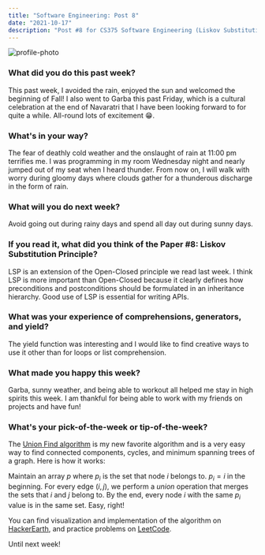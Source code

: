 ```yaml
---
title: "Software Engineering: Post 8"
date: "2021-10-17"
description: "Post #8 for CS375 Software Engineering (Liskov Substitution Principle)"
---
```

![profile-photo](./potrait.jpg)

### What did you do this past week?
This past week, I avoided the rain, enjoyed the sun and welcomed the beginning of Fall! I also went to Garba 
this past Friday, which is a cultural celebration at the end of Navaratri that I have been looking forward to
for quite a while. All-round lots of excitement 😁.

### What's in your way? 
The fear of deathly cold weather and the onslaught of rain at 11:00 pm terrifies me. 
I was programming in my room Wednesday night and nearly jumped out of my seat when I heard thunder. 
From now on, I will walk with worry during gloomy days where clouds gather for a thunderous discharge in the form 
of rain.

### What will you do next week?
Avoid going out during rainy days and spend all day out during sunny days.

### If you read it, what did you think of the Paper #8: Liskov Substitution Principle?
LSP is an extension of the Open-Closed principle we read last week. I think LSP is more important than Open-Closed 
because it clearly defines how preconditions and postconditions should be formulated in an inheritance 
hierarchy. Good use of LSP is essential for writing APIs.

### What was your experience of comprehensions, generators, and yield?
The yield function was interesting and I would like to find creative ways to use it other than for loops or list
comprehension. 

### What made you happy this week?
Garba, sunny weather, and being able to workout all helped me stay in high spirits this week. I am thankful for 
being able to work with my friends on projects and have fun!

### What's your pick-of-the-week or tip-of-the-week?
The [Union Find algorithm](https://en.wikipedia.org/wiki/Disjoint-set_data_structure) is my new favorite algorithm and 
is a very easy way to find connected components, cycles, and minimum spanning trees of a graph. Here is how it works:

Maintain an array $p$ where $p_i$ is the set that node $i$ belongs to. $p_i=i$ in the beginning. For every edge 
$(i, j)$, we perform a *union* operation that merges the sets that $i$ and $j$ belong to. By the end, every node $i$
with the same $p_i$ value is in the same set. Easy, right!

You can find visualization and implementation of the algorithm on [HackerEarth](https://www.hackerearth.com/practice/notes/disjoint-set-union-union-find/), and practice problems on [LeetCode](https://leetcode.com/tag/union-find/).

Until next week!